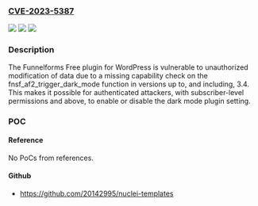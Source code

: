 ### [CVE-2023-5387](https://cve.mitre.org/cgi-bin/cvename.cgi?name=CVE-2023-5387)
![](https://img.shields.io/static/v1?label=Product&message=Interactive%20Contact%20Form%20and%20Multi%20Step%20Form%20Builder%20with%20Drag%20%26%20Drop%20Editor%20%E2%80%93%20Funnelforms%20Free&color=blue)
![](https://img.shields.io/static/v1?label=Version&message=*%3C%3D%203.4%20&color=brighgreen)
![](https://img.shields.io/static/v1?label=Vulnerability&message=CWE-862%20Missing%20Authorization&color=brighgreen)

### Description

The Funnelforms Free plugin for WordPress is vulnerable to unauthorized modification of data due to a missing capability check on the fnsf_af2_trigger_dark_mode function in versions up to, and including, 3.4. This makes it possible for authenticated attackers, with subscriber-level permissions and above, to enable or disable the dark mode plugin setting.

### POC

#### Reference
No PoCs from references.

#### Github
- https://github.com/20142995/nuclei-templates

